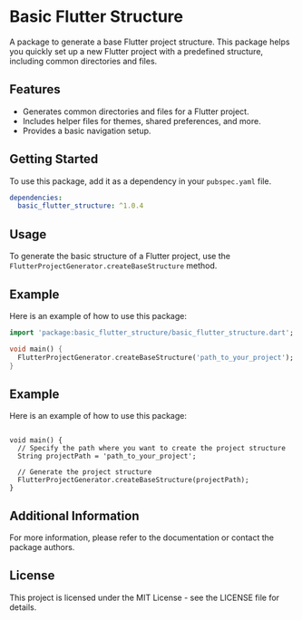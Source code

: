 # Basic Flutter Structure

A package to generate a base Flutter project structure. This package helps you quickly set up a new Flutter project with a predefined structure, including common directories and files.

## Features

- Generates common directories and files for a Flutter project.
- Includes helper files for themes, shared preferences, and more.
- Provides a basic navigation setup.

## Getting Started

To use this package, add it as a dependency in your `pubspec.yaml` file.

```yaml
dependencies:
  basic_flutter_structure: ^1.0.4
```
## Usage

To generate the basic structure of a Flutter project, use the `FlutterProjectGenerator.createBaseStructure` method.

## Example

Here is an example of how to use this package:

```dart
import 'package:basic_flutter_structure/basic_flutter_structure.dart';

void main() {
  FlutterProjectGenerator.createBaseStructure('path_to_your_project');
}
```

## Example
Here is an example of how to use this package:
```import 'package:basic_flutter_structure/basic_flutter_structure.dart';

void main() {
  // Specify the path where you want to create the project structure
  String projectPath = 'path_to_your_project';
  
  // Generate the project structure
  FlutterProjectGenerator.createBaseStructure(projectPath);
}
```

## Additional Information

For more information, please refer to the documentation or contact the package authors.

## License

This project is licensed under the MIT License - see the LICENSE file for details.